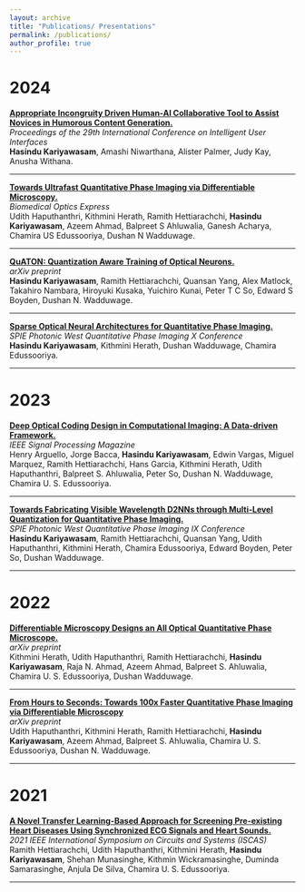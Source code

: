 ```yaml
---
layout: archive
title: "Publications/ Presentations"
permalink: /publications/
author_profile: true
---
```

<!-- 
{% if author.googlescholar %}
  You can also find my articles on <u><a href="{{author.googlescholar}}">my Google Scholar profile</a>.</u>
{% endif %}

{% include base_path %}

{% for post in site.publications reversed %}
  {% include archive-single.html %}
{% endfor %} -->

# 2024

<div>
<strong><a href="https://dl.acm.org/doi/abs/10.1145/3640543.3645161">Appropriate Incongruity Driven Human-AI Collaborative Tool to Assist Novices in Humorous Content Generation.</a></strong><br>
  <i>Proceedings of the 29th International Conference on Intelligent User Interfaces</i><br>
  <b>Hasindu Kariyawasam</b>, Amashi Niwarthana, Alister Palmer, Judy Kay, Anusha Withana.
</div>
<hr>

<div>
<strong><a href="https://opg.optica.org/boe/fulltext.cfm?uri=boe-15-3-1798&id=547130">Towards Ultrafast Quantitative Phase Imaging via Differentiable Microscopy.</a></strong><br>
  <i>Biomedical Optics Express</i><br>
  Udith Haputhanthri, Kithmini Herath, Ramith Hettiarachchi, <b>Hasindu Kariyawasam</b>, Azeem Ahmad, Balpreet S Ahluwalia, Ganesh Acharya, Chamira US Edussooriya, Dushan N Wadduwage.
</div>
<hr>

<div>
<strong><a href="https://arxiv.org/abs/2310.03049">QuATON: Quantization Aware Training of Optical Neurons.</a></strong><br>
  <i>arXiv preprint</i><br>
  <b>Hasindu Kariyawasam</b>, Ramith Hettiarachchi, Quansan Yang, Alex Matlock, Takahiro Nambara, Hiroyuki Kusaka, Yuichiro Kunai, Peter T C So, Edward S Boyden, Dushan N. Wadduwage.
</div>
<hr>

<div>
<strong><a href="https://doi.org/10.1117/12.3008534">Sparse Optical Neural Architectures for Quantitative Phase Imaging.</a></strong><br>
  <i>SPIE Photonic West Quantitative Phase Imaging X Conference</i><br>
  <b>Hasindu Kariyawasam</b>, Kithmini Herath, Dushan Wadduwage, Chamira Edussooriya.
</div>
<hr>

# 2023

<div>
<strong><a href="https://ieeexplore.ieee.org/abstract/document/10054212">Deep Optical Coding Design in Computational Imaging: A Data-driven Framework.</a></strong><br>
  <i>IEEE Signal Processing Magazine</i><br>
  Henry Arguello, Jorge Bacca, <b>Hasindu Kariyawasam</b>, Edwin Vargas, Miguel Marquez, Ramith Hettiarachchi, Hans Garcia, Kithmini Herath, Udith Haputhanthri, Balpreet S. Ahluwalia, Peter So, Dushan N. Wadduwage, Chamira U. S. Edussooriya.
</div>
<hr>

<div>
<strong><a href="https://doi.org/10.1117/12.2651937">Towards Fabricating Visible Wavelength D2NNs through Multi-Level Quantization for Quantitative Phase Imaging.</a></strong><br>
  <i>SPIE Photonic West Quantitative Phase Imaging IX Conference</i><br>
  <b>Hasindu Kariyawasam</b>, Ramith Hettiarachchi, Quansan Yang, Udith Haputhanthri, Kithmini Herath, Chamira Edussooriya, Edward Boyden, Peter So, Dushan Wadduwage.
</div>
<hr>

# 2022

<div>
<strong><a href="https://arxiv.org/abs/2203.14944.pdf">Differentiable Microscopy Designs an All Optical Quantitative Phase Microscope.</a></strong><br>
  <i>arXiv preprint</i><br>
  Kithmini Herath, Udith Haputhanthri, Ramith Hettiarachchi, <b>Hasindu Kariyawasam</b>, Raja N. Ahmad, Azeem Ahmad, Balpreet S. Ahluwalia, Chamira U. S. Edussooriya, Dushan Wadduwage.
</div>
<hr>

<div>
<strong><a href="https://arxiv.org/pdf/2205.11521.pdf">From Hours to Seconds: Towards 100x Faster Quantitative Phase Imaging via Differentiable Microscopy</a></strong><br>
  <i>arXiv preprint</i><br>
  Udith Haputhanthri, Kithmini Herath, Ramith Hettiarachchi, <b>Hasindu Kariyawasam</b>, Azeem Ahmad, Balpreet S. Ahluwalia, Chamira U. S. Edussooriya, Dushan N. Wadduwage.
</div>
<hr>

# 2021

<div>
<strong><a href="https://ieeexplore.ieee.org/document/9401093">A Novel Transfer Learning-Based Approach for Screening Pre-existing Heart Diseases Using Synchronized ECG Signals and Heart Sounds.</a></strong><br>
  <i>2021 IEEE International Symposium on Circuits and Systems (ISCAS)</i><br>
  Ramith Hettiarachchi, Udith Haputhanthri, Kithmini Herath, <b>Hasindu Kariyawasam</b>, Shehan Munasinghe, Kithmin Wickramasinghe, Duminda Samarasinghe, Anjula De Silva, Chamira U. S. Edussooriya.
</div>
<hr>
